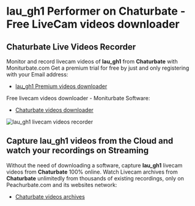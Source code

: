 # lau_gh1 Performer on Chaturbate - Free LiveCam videos downloader

## Chaturbate Live Videos Recorder

Monitor and record livecam videos of **lau_gh1** from **Chaturbate** with Moniturbate.com
Get a premium trial for free by just and only registering with your Email address:
* [lau_gh1 Premium videos downloader](https://moniturbate.com/request-demo-licence-key.html)

Free livecam videos downloader - Moniturbate Software:
* [Chaturbate videos downloader](https://moniturbate.com/moniturbate-download-software.html)

![lau_gh1 livecam videos recorder](https://peachurnet.com/templates/moniturbate-software.png)


## Capture lau_gh1 videos from the Cloud and watch your recordings on Streaming

Without the need of downloading a software, capture **lau_gh1** livecam videos from **Chaturbate** 100% online.
Watch Livecam archives from **Chaturbate** unlimitedly from thousands of existing recordings, only on Peachurbate.com and its websites network:
* [Chaturbate videos archives](https://peachurnet.com/)